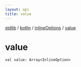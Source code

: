 ```yaml
---
layout: api
title: value
---
```

[stdlib](../../index.md) / [kotlin](../index.md) / [inlineOptions](index.md) / [value](value.md)

# value

```
val value: Array<InlineOption>
```
